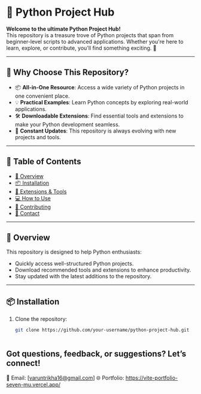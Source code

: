 # 🐍 Python Project Hub

**Welcome to the ultimate Python Project Hub!**  
This repository is a treasure trove of Python projects that span from beginner-level scripts to advanced applications. Whether you're here to learn, explore, or contribute, you'll find something exciting. 🚀

---

## 🎯 Why Choose This Repository?
- 📦 **All-in-One Resource**: Access a wide variety of Python projects in one convenient place.
- 💡 **Practical Examples**: Learn Python concepts by exploring real-world applications.
- 🛠️ **Downloadable Extensions**: Find essential tools and extensions to make your Python development seamless.
- 🌟 **Constant Updates**: This repository is always evolving with new projects and tools.

---

## 📂 Table of Contents

- [🌟 Overview](#-overview)
- [📦 Installation](#-installation)
- [🔗 Extensions & Tools](#-extensions--tools)
- [💻 How to Use](#-how-to-use)
- [🤝 Contributing](#-contributing)
- [📧 Contact](#-contact)

---

## 🌟 Overview

This repository is designed to help Python enthusiasts:  
- Quickly access well-structured Python projects.
- Download recommended tools and extensions to enhance productivity.
- Stay updated with the latest additions to the repository.

---

## 📦 Installation

1. Clone the repository:
   ```bash
   git clone https://github.com/your-username/python-project-hub.git



## Got questions, feedback, or suggestions? Let’s connect!
📮 Email: [varuntrikha16@gmail.com]
🌐 Portfolio: https://vite-portfolio-seven-mu.vercel.app/
